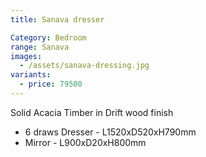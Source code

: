 ```yaml
---
title: Sanava dresser

Category: Bedroom
range: Sanava
images:
  - /assets/sanava-dressing.jpg
variants:
  - price: 79500
---
```

Solid Acacia Timber in Drift wood finish

* 6 draws Dresser - L1520xD520xH790mm
* Mirror - L900xD20xH800mm
